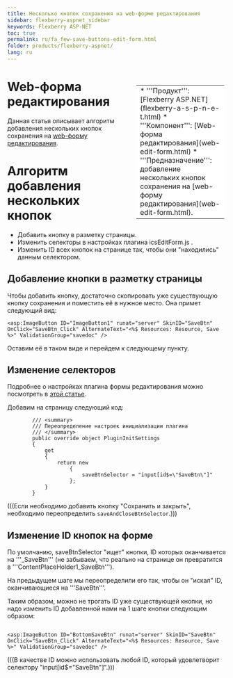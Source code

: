 ```yaml
---
title: Несколько кнопок сохранения на web-форме редактирования
sidebar: flexberry-aspnet_sidebar
keywords: Flexberry ASP-NET
toc: true
permalink: ru/fa_few-save-buttons-edit-form.html
folder: products/flexberry-aspnet/
lang: ru
---
```


<div style="margin:5px; padding-left:28px; float:right; width:40%; outline:1px solid white;">
<br>
<table border="0" width="100%" bgcolor="#6495ED">
<tbody><tr><td bgcolor="#FFFFFF">
* '''Продукт''': [Flexberry ASP.NET](flexberry-a-s-p-n-e-t.html)
* '''Компонент''': [Web-форма редактирования](web-edit-form.html)
* '''Предназначение''': добавлениe нескольких кнопок сохранения на [web-форму редактирования](web-edit-form.html).
</td>
</tr></tbody></table></a>
</div>



# Web-форма редактирования
Данная статья описывает алгоритм добавления нескольких кнопок сохранения на [web-форму редактирования](web-edit-form.html).

# Алгоритм добавления нескольких кнопок
* Добавить кнопку в разметку страницы.
* Изменить селекторы в настройках плагина icsEditForm.js .
* Изменить ID всех кнопок на странице так, чтобы они "находились" данным селектором.

## Добавление кнопки в разметку страницы
Чтобы добавить кнопку, достаточно скопировать уже существующую кнопку сохранения и поместить её в нужное место. Она примет следующий вид:
```
<asp:ImageButton ID="ImageButton1" runat="server" SkinID="SaveBtn" OnClick="SaveBtn_Click" AlternateText="<%$ Resources: Resource, Save %>" ValidationGroup="savedoc" />
```

Оставим её в таком виде и перейдем к следующему пункту.

## Изменение селекторов
Подробнее о настройках плагина формы редактирования можно посмотреть в [этой статье](ics-edit-form-configuration.html).

Добавим на страницу следующий код:

```
        /// <summary>
        /// Переопределение настроек инициализации плагина
        /// </summary>
        public override object PluginInitSettings
        {
            get 
            { 
                return new
                    {
                        saveBtnSelector = "input[id$=\"SaveBtn\"]"
                    };
            }
        }
```

(((<msg type=note>Если необходимо добавить кнопку "Сохранить и закрыть", необходимо переопределить `saveAndCloseBtnSelector`.</msg>)))

## Изменение ID кнопок на форме
По умолчанию, saveBtnSelector "ищет" кнопки, ID которых оканчивается на '''_SaveBtn''' (не забываем, что реально на странице он превратится в '''ContentPlaceHolder1_SaveBtn'''). 

На предыдущем шаге мы переопределили его так, чтобы он "искал" ID, оканчивающиеся на '''SaveBtn'''. 

Таким образом, можно не трогать ID уже существующей кнопки, но надо изменить ID добавленной нами на 1 шаге кнопки следующим образом:

```

<asp:ImageButton ID="BottomSaveBtn" runat="server" SkinID="SaveBtn" OnClick="SaveBtn_Click" AlternateText="<%$ Resources: Resource, Save %>" ValidationGroup="savedoc" />
```

(((<msg type=note>В качестве ID можно использовать любой ID, который удовлетворит селектору "input&#0091;id$=\"SaveBtn\"&#0093;".</msg>)))

